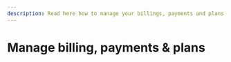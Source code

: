 ```yaml
---
description: Read here how to manage your billings, payments and plans
---
```


# Manage billing, payments & plans

